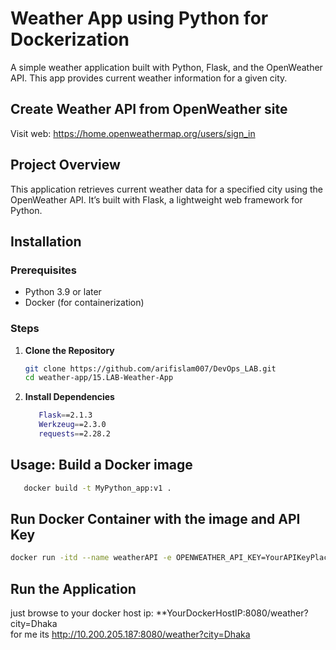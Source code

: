 # Weather App using Python for Dockerization

A simple weather application built with Python, Flask, and the OpenWeather API. This app provides current weather information for a given city.
## Create Weather API from OpenWeather site 
Visit web: https://home.openweathermap.org/users/sign_in


## Project Overview

This application retrieves current weather data for a specified city using the OpenWeather API. It’s built with Flask, a lightweight web framework for Python.

## Installation

### Prerequisites

- Python 3.9 or later
- Docker (for containerization)

### Steps

1. **Clone the Repository**

   ```bash
   git clone https://github.com/arifislam007/DevOps_LAB.git
   cd weather-app/15.LAB-Weather-App

   ```

2. **Install Dependencies**


   ```sh
      Flask==2.1.3
      Werkzeug==2.3.0
      requests==2.28.2
   ```

## Usage: Build a Docker image

   ```sh
      docker build -t MyPython_app:v1 .
   ```

## Run Docker Container with the image and API Key

   ```bash
   docker run -itd --name weatherAPI -e OPENWEATHER_API_KEY=YourAPIKeyPlaceHere -p 8080:5000 MyPython_app:v1
   ```

## Run the Application
just browse to your docker host ip: **YourDockerHostIP:8080/weather?city=Dhaka </br>
for me its http://10.200.205.187:8080/weather?city=Dhaka

